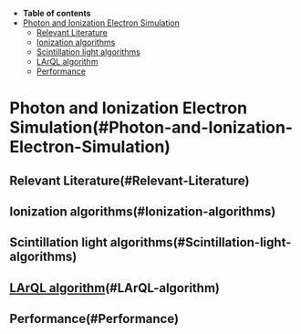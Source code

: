 -   **Table of contents**
-   [Photon and Ionization Electron Simulation](#Photon-and-Ionization-Electron-Simulation)
    -   [Relevant Literature](#Relevant-Literature)
    -   [Ionization algorithms](#Ionization-algorithms)
    -   [Scintillation light algorithms](#Scintillation-light-algorithms)
    -   [LArQL algorithm](#LArQL-algorithm)
    -   [Performance](#Performance)

Photon and Ionization Electron Simulation(#Photon-and-Ionization-Electron-Simulation)
========================================================================================

Relevant Literature(#Relevant-Literature)
--------------------------------------------

Ionization algorithms(#Ionization-algorithms)
------------------------------------------------

Scintillation light algorithms(#Scintillation-light-algorithms)
------------------------------------------------------------------

[LArQL algorithm](LArQL_algorithm)(#LArQL-algorithm)
--------------------------------------------------------------------------------------

Performance(#Performance)
----------------------------
